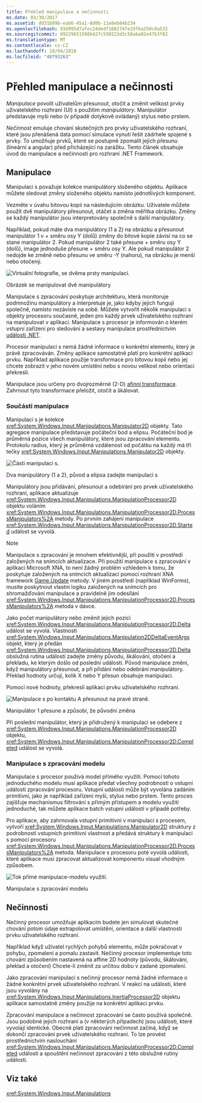 ```yaml
---
title: Přehled manipulace a nečinnosti
ms.date: 03/30/2017
ms.assetid: dd31b89b-eab6-45a1-8d0b-11e0eb84b234
ms.openlocfilehash: 93d995d7afec24dedf168274fe29f6a250c0a532
ms.sourcegitcommit: 69229651598b427c550223d3c58aba82e47b3f82
ms.translationtype: MT
ms.contentlocale: cs-CZ
ms.lasthandoff: 10/04/2018
ms.locfileid: "48793263"
---
```

# <a name="manipulations-and-inertia-overview"></a>Přehled manipulace a nečinnosti
*Manipulace* povolit uživatelům přesunout, otočit a změnit velikost prvky uživatelského rozhraní (UI) s použitím *manipulátory*. Manipulátor představuje myši nebo (v případě dotykově ovládaný) stylus nebo prstem.  
  
 *Nečinnost* emuluje chování skutečných pro prvky uživatelského rozhraní, které jsou přenášená data pomocí simulace vynutí řešit zádrhele spojené s prvky. To umožňuje prvků, které se postupně zpomalit jejich přesunu (lineární a angular) před přicházející na zarážku. Tento článek obsahuje úvod do manipulace a nečinnosti pro rozhraní .NET Framework.  
  
## <a name="manipulations"></a>Manipulace  
 Manipulaci s považuje kolekce manipulátory složeného objektu. Aplikace můžete sledovat změny složeného objektu namísto jednotlivých komponent.  
  
 Vezměte v úvahu bitovou kopii na následujícím obrázku. Uživatele můžete použít dvě manipulátory přesunout, otáčet a změna měřítka obrázku. Změny se každý manipulátor jsou interpretovány společně s další manipulátory.  
  
 Například, pokud máte dva manipulátory (1 a 2) na obrázku a přesunout manipulátor 1 v + směru osy Y (dolů) změny do bitové kopie závisí na co se stane manipulátor 2. Pokud manipulátor 2 také přesune + směru osy Y (dolů), image jednoduše přesune + směru osy Y. Ale pokud manipulátor 2 nedojde ke změně nebo přesunu ve směru -Y (nahoru), na obrázku je menší nebo otočený.  
  
 ![Virtuální fotografie, se dvěma prsty manipulaci. ](../../../docs/framework/common-client-technologies/media/manipulation-resize.png "Manipulation_Resize")  
  
 Obrázek se manipulovat dvě manipulátory  
  
 Manipulace s zpracování poskytuje architekturu, která monitoruje podmnožinu manipulátory a interpretuje je, jako kdyby jejich fungují společně, namísto nezávisle na sobě. Můžete vytvořit několik manipulaci s objekty procesoru současně, jeden pro každý prvek uživatelského rozhraní na manipulovat v aplikaci. Manipulace s procesor je informován o kterém vstupní zařízení pro sledování a sestavy manipulace prostřednictvím [události .NET](../../../docs/standard/events/index.md).  
  
 Procesor manipulaci s nemá žádné informace o konkrétní elementu, který je právě zpracováván. Změny aplikace samostatně platí pro konkrétní aplikaci prvku. Například aplikace použije transformace pro bitovou kopii nebo jej chcete zobrazit v jeho novém umístění nebo s novou velikost nebo orientaci překreslí.  
  
 Manipulace jsou určeny pro dvojrozměrné (2-D) [afinní transformace](/windows/desktop/gdiplus/-gdiplus-transformations-use). Zahrnout tyto transformace přeložit, otočit a škálovat.  
  
### <a name="parts-of-a-manipulation"></a>Součásti manipulace  
 Manipulaci s je kolekce <xref:System.Windows.Input.Manipulations.Manipulator2D> objekty. Tato agregace manipulace představuje počáteční bod a elipsu. Počáteční bod je průměrná pozice všech manipulátory, které jsou zpracování elementu. Protokolu radius, který je průměrná vzdálenost od počátku na každý má tři tečky <xref:System.Windows.Input.Manipulations.Manipulator2D> objekty.  
  
 ![Části manipulaci s. ](../../../docs/framework/common-client-technologies/media/manipulation-definition.png "Manipulation_Definition")  
  
 Dva manipulátory (1 a 2), původ a elipsa zadejte manipulaci s  
  
 Manipulátory jsou přidávání, přesunout a odebírání pro prvek uživatelského rozhraní, aplikace aktualizuje <xref:System.Windows.Input.Manipulations.ManipulationProcessor2D> objektu voláním <xref:System.Windows.Input.Manipulations.ManipulationProcessor2D.ProcessManipulators%2A> metody. Po prvním zahájení manipulace <xref:System.Windows.Input.Manipulations.ManipulationProcessor2D.Started> událost se vyvolá.  
  
> [!NOTE]
>  Manipulace s zpracování je mnohem efektivnější, při použití v prostředí založených na snímcích aktualizace. Při použití manipulace s zpracování v aplikaci Microsoft XNA, to není žádný problém vzhledem k tomu, že poskytuje založených na snímcích aktualizací pomocí rozhraní XNA framework [Game.Update](https://msdn.microsoft.com/library/microsoft.xna.framework.game.update.aspx) metody. V jiném prostředí (například WinForms), musíte poskytnout vlastní logiku založených na snímcích pro shromažďování manipulace a pravidelně jim odesílání <xref:System.Windows.Input.Manipulations.ManipulationProcessor2D.ProcessManipulators%2A> metoda v dávce.  
  
 Jako počet manipulátory nebo změnit jejich pozici <xref:System.Windows.Input.Manipulations.ManipulationProcessor2D.Delta> událost se vyvolá. Vlastnosti <xref:System.Windows.Input.Manipulations.Manipulation2DDeltaEventArgs> objekt, který je předán <xref:System.Windows.Input.Manipulations.ManipulationProcessor2D.Delta> obslužná rutina události zadejte změny původu, škálování, otočení a překladu, ke kterým došlo od poslední události. Původ manipulace změní, když manipulátory přesunout, a při přidání nebo odebrání manipulátory. Překlad hodnoty určují, kolik X nebo Y přesun obsahuje manipulaci.  
  
 Pomocí nové hodnoty, překreslí aplikaci prvku uživatelského rozhraní.  
  
 ![Manipulace s po kontaktu A přesunout na pravé straně. ](../../../docs/framework/common-client-technologies/media/manipulation-changed.png "Manipulation_Changed")  
  
 Manipulátor 1 přesune a způsobí, že původní změna  
  
 Při poslední manipulátor, který je přidružený k manipulaci se odebere z <xref:System.Windows.Input.Manipulations.ManipulationProcessor2D> objektu, <xref:System.Windows.Input.Manipulations.ManipulationProcessor2D.Completed> událost se vyvolá.  
  
### <a name="the-manipulation-processing-model"></a>Manipulace s zpracování modelu  
 Manipulace s procesor používá model přímého využití. Pomocí tohoto jednoduchého modelu musí aplikace předat všechny podrobnosti o vstupní události zpracování procesoru. Vstupní události může být vyvolána zadáním primitivní, jako je například zařízení myši, stylus nebo prstem. Tento proces zajišťuje mechanismus filtrování s přímým přístupem a modelu využití jednoduché, tak můžete aplikace batch vstupní události v případě potřeby.  
  
 Pro aplikace, aby zahrnovala vstupní primitivní v manipulaci s procesem, vytvoří <xref:System.Windows.Input.Manipulations.Manipulator2D> struktury z podrobností vstupních primitivní vlastnost a předává struktury k manipulaci s pomocí procesoru <xref:System.Windows.Input.Manipulations.ManipulationProcessor2D.ProcessManipulators%2A> metoda. Manipulace s procesoru poté vyvolá události, které aplikace musí zpracovat aktualizovat komponentu visual vhodným způsobem.  
  
 ![Tok přímé manipulace&#45;modelu využití. ](../../../docs/framework/common-client-technologies/media/manipulation-flow.png "Manipulation_Flow")  
  
 Manipulace s zpracování modelu  
  
## <a name="inertia"></a>Nečinnosti  
 Nečinný procesor umožňuje aplikacím budete jen simulovat skutečné chování potom údaje extrapolovat umístění, orientace a další vlastnosti prvku uživatelského rozhraní.  
  
 Například když uživatel rychlých pohybů elementu, může pokračovat v pohybu, zpomalení a pomalu zastavit. Nečinný procesor implementuje toto chování způsobením nastavená na affine 2D hodnoty (původu, škálování, překlad a otočení) Chcete-li změnit za určitou dobu v zadané zpomalení.  
  
 Jako zpracování manipulaci s nečinný procesor nemá žádné informace o žádné konkrétní prvek uživatelského rozhraní. V reakci na události, které jsou vyvolány na <xref:System.Windows.Input.Manipulations.InertiaProcessor2D> objektu aplikace samostatně změny použije na konkrétní aplikaci prvku.  
  
 Zpracování manipulace a nečinnost zpracování se často používá společně. Jsou podobné jejich rozhraní a (v některých případech) jsou události, které vyvolají identické. Obecně platí zpracování nečinnost začíná, když se dokončí zpracování prvek uživatelského rozhraní. To lze provést prostřednictvím naslouchání <xref:System.Windows.Input.Manipulations.ManipulationProcessor2D.Completed> události a spouštění nečinnost zpracování z této obslužné rutiny události.  
  
## <a name="see-also"></a>Viz také  
 <xref:System.Windows.Input.Manipulations>
